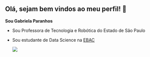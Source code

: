 ## Olá, sejam bem vindos ao meu perfil! 💖

**Sou Gabriela Paranhos**

- Sou Professora de Tecnologia e Robótica do Estado de São Paulo
- Sou estudante de Data Science na [EBAC](https://ebaconline.com.br/)


  ![](https://media1.tenor.com/m/X3XjJRePOHUAAAAC/hungry-feedus.gif)
